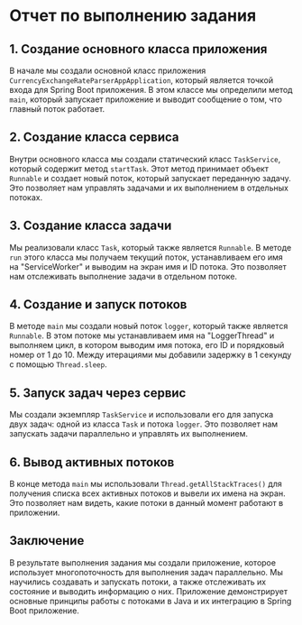 # Отчет по выполнению задания

## 1. Создание основного класса приложения

В начале мы создали основной класс приложения `CurrencyExchangeRateParserAppApplication`, который является точкой входа для Spring Boot приложения. 
В этом классе мы определили метод `main`, который запускает приложение и выводит сообщение о том, что главный поток работает.

## 2. Создание класса сервиса

Внутри основного класса мы создали статический класс `TaskService`, который содержит метод `startTask`. 
Этот метод принимает объект `Runnable` и создает новый поток, который запускает переданную задачу. 
Это позволяет нам управлять задачами и их выполнением в отдельных потоках.

## 3. Создание класса задачи

Мы реализовали класс `Task`, который также является `Runnable`. 
В методе `run` этого класса мы получаем текущий поток, устанавливаем его имя на "ServiceWorker" и выводим на экран имя и ID потока. 
Это позволяет нам отслеживать выполнение задачи в отдельном потоке.

## 4. Создание и запуск потоков

В методе `main` мы создали новый поток `logger`, который также является `Runnable`. 
В этом потоке мы устанавливаем имя на "LoggerThread" и выполняем цикл, в котором выводим имя потока, его ID и порядковый номер от 1 до 10. 
Между итерациями мы добавили задержку в 1 секунду с помощью `Thread.sleep`.

## 5. Запуск задач через сервис

Мы создали экземпляр `TaskService` и использовали его для запуска двух задач: одной из класса `Task` и потока `logger`. 
Это позволяет нам запускать задачи параллельно и управлять их выполнением.

## 6. Вывод активных потоков

В конце метода `main` мы использовали `Thread.getAllStackTraces()` для получения списка всех активных потоков и вывели их имена на экран. 
Это позволяет нам видеть, какие потоки в данный момент работают в приложении.

## Заключение

В результате выполнения задания мы создали приложение, которое использует многопоточность для выполнения задач параллельно. 
Мы научились создавать и запускать потоки, а также отслеживать их состояние и выводить информацию о них. Приложение демонстрирует основные принципы работы с потоками в Java и их интеграцию в Spring Boot приложение.
